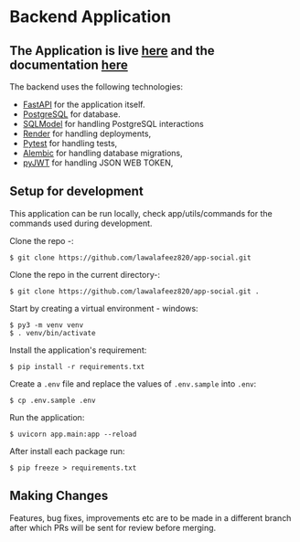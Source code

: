 # Backend Application
## The Application is live [here](https://social-app.render.com) and the documentation [here](https://social-app.render.com)


The backend uses the following technologies:

- [FastAPI](https://fastapi.tiangolo.com/) for the application itself.
- [PostgreSQL](https://www.postgresql.org/docs/) for database.
- [SQLModel](https://docs.sqlalchemy.org/en/14/dialects/postgresql.html) for handling PostgreSQL interactions
- [Render](https://blog.akashrchandran.in/deploying-fastapi-application-to-render   ) for handling deployments, 
- [Pytest](https://docs.pytest.org/en/6.2.x/contents.html) for handling tests,
- [Alembic](https://alembic.sqlalchemy.org/en/latest/) for handling database migrations,
- [pyJWT](https://pyjwt.readthedocs.io/en/stable/) for handling JSON WEB TOKEN,

## Setup for development

This application can be run locally, check app/utils/commands 
for the commands used during development.

Clone the repo -:
```console
$ git clone https://github.com/lawalafeez820/app-social.git
```
Clone the repo in the current directory-:
```console
$ git clone https://github.com/lawalafeez820/app-social.git .
```

Start by creating a virtual environment - windows:

```console
$ py3 -m venv venv
$ . venv/bin/activate
```

Install the application's requirement:
```console
$ pip install -r requirements.txt
```

Create a `.env` file and replace the values of `.env.sample` into `.env`:

```console
$ cp .env.sample .env
```

Run the application:

```console
$ uvicorn app.main:app --reload
```
After install each package run:
```console
$ pip freeze > requirements.txt
```

## Making Changes

Features, bug fixes, improvements etc are to be made in a different branch after which PRs will be sent for review before merging.
